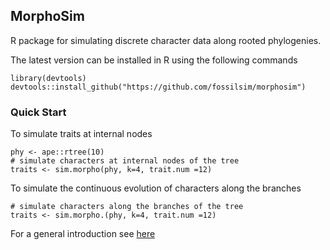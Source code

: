 ## MorphoSim 

R package for simulating discrete character data along rooted phylogenies. 

The latest version  can be installed in R using the following commands

    library(devtools)
    devtools::install_github("https://github.com/fossilsim/morphosim")
    
    
### Quick Start 
To simulate traits at internal nodes 

```
phy <- ape::rtree(10)
# simulate characters at internal nodes of the tree
traits <- sim.morpho(phy, k=4, trait.num =12)
```


To simulate the continuous evolution of characters along the branches

```
# simulate characters along the branches of the tree
traits <- sim.morpho.(phy, k=4, trait.num =12)
```

For a general introduction see [here]("https://github.com/fossilsim/morphosim/intro.html")


